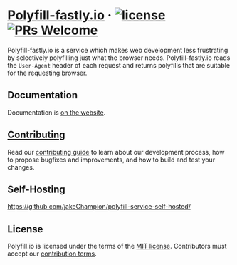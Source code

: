 
# [Polyfill-fastly.io][website] &middot; [![license][license-badge]][license] [![PRs Welcome][pull-requests-badge]][contributing guide]

Polyfill-fastly.io is a service which makes web development less frustrating by selectively polyfilling just what the browser needs.
Polyfill-fastly.io reads the `User-Agent` header of each request and returns polyfills that are suitable for the requesting browser.

## Documentation

Documentation is [on the website][website].


## [Contributing][contributing guide]

Read our [contributing guide] to learn about our development process, how to propose bugfixes and improvements, and how to build and test your changes.

## Self-Hosting

<https://github.com/jakeChampion/polyfill-service-self-hosted/>


## License

Polyfill.io is licensed under the terms of the [MIT license][license]. Contributors must accept our [contribution terms].

[contributing guide]: ./.github/CONTRIBUTING.md
[contribution terms]: ./.github/contribution_licence_agreement.md
[license]: ./LICENSE.md
[license-badge]: https://img.shields.io/badge/license-MIT-blue.svg
[pull-requests-badge]: https://img.shields.io/badge/PRs-welcome-brightgreen.svg
[website]: https://polyfill-fastly.io
